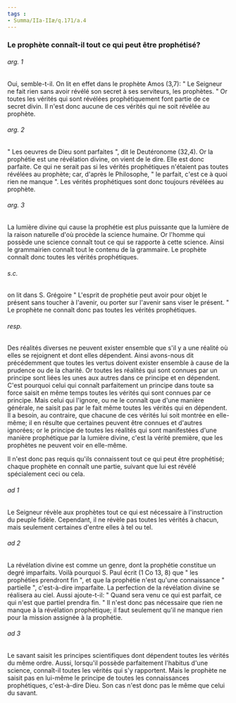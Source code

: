 ```yaml
---
tags : 
- Summa/IIa-IIæ/q.171/a.4
---
```


### Le prophète connaît-il tout ce qui peut être prophétisé?

###### arg. 1
Oui, semble-t-il. On lit en effet dans le prophète Amos (3,7): " Le Seigneur ne fait rien sans avoir révélé son secret à ses serviteurs, les prophètes. " Or toutes les vérités qui sont révélées prophétiquement font partie de ce secret divin. Il n'est donc aucune de ces vérités qui ne soit révélée au prophète. 

###### arg. 2
" Les oeuvres de Dieu sont parfaites ", dit le Deutéronome (32,4). Or la prophétie est une révélation divine, on vient de le dire. Elle est donc parfaite. Ce qui ne serait pas si les vérités prophétiques n'étaient pas toutes révélées au prophète; car, d'après le Philosophe, " le parfait, c'est ce à quoi rien ne manque ". Les vérités prophétiques sont donc toujours révélées au prophète. 

###### arg. 3
La lumière divine qui cause la prophétie est plus puissante que la lumière de la raison naturelle d'où procède la science humaine. Or l'homme qui possède une science connaît tout ce qui se rapporte à cette science. Ainsi le grammairien connaît tout le contenu de la grammaire. Le prophète connaît donc toutes les vérités prophétiques. 

###### s.c.
on lit dans S. Grégoire " L'esprit de prophétie peut avoir pour objet le présent sans toucher à l'avenir, ou porter sur l'avenir sans viser le présent. " Le prophète ne connaît donc pas toutes les vérités prophétiques. 

###### resp.
Des réalités diverses ne peuvent exister ensemble que s'il y a une réalité où elles se rejoignent et dont elles dépendent. Ainsi avons-nous dit précédemment que toutes les vertus doivent exister ensemble à cause de la prudence ou de la charité. Or toutes les réalités qui sont connues par un principe sont liées les unes aux autres dans ce principe et en dépendent. C'est pourquoi celui qui connaît parfaitement un principe dans toute sa force saisit en même temps toutes les vérités qui sont connues par ce principe. Mais celui qui l'ignore, ou ne le connaît que d'une manière générale, ne saisit pas par le fait même toutes les vérités qui en dépendent. Il a besoin, au contraire, que chacune de ces vérités lui soit montrée en elle-même; il en résulte que certaines peuvent être connues et d'autres ignorées; or le principe de toutes les réalités qui sont manifestées d'une manière prophétique par la lumière divine, c'est la vérité première, que les prophètes ne peuvent voir en elle-même. 

Il n'est donc pas requis qu'ils connaissent tout ce qui peut être prophétisé; chaque prophète en connaît une partie, suivant que lui est révélé spécialement ceci ou cela. 

###### ad 1
Le Seigneur révèle aux prophètes tout ce qui est nécessaire à l'instruction du peuple fidèle. Cependant, il ne révèle pas toutes les vérités à chacun, mais seulement certaines d'entre elles à tel ou tel. 

###### ad 2
La révélation divine est comme un genre, dont la prophétie constitue un degré imparfaits. Voilà pourquoi S. Paul écrit (1 Co 13, 8) que " les prophéties prendront fin ", et que la prophétie n'est qu'une connaissance " partielle ", c'est-à-dire imparfaite. La perfection de la révélation divine se réalisera au ciel. Aussi ajoute-t-il: " Quand sera venu ce qui est parfait, ce qui n'est que partiel prendra fin. " Il n'est donc pas nécessaire que rien ne manque à la révélation prophétique; il faut seulement qu'il ne manque rien pour la mission assignée à la prophétie. 

###### ad 3
Le savant saisit les principes scientifiques dont dépendent toutes les vérités du même ordre. Aussi, lorsqu'il possède parfaitement l'habitus d'une science, connaît-il toutes les vérités qui s'y rapportent. Mais le prophète ne saisit pas en lui-même le principe de toutes les connaissances prophétiques, c'est-à-dire Dieu. Son cas n'est donc pas le même que celui du savant. 

